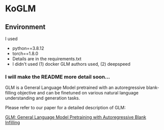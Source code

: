 # KoGLM

## Environment

I used
- python==3.8.12
- torch==1.8.0
- Details are in the requirements.txt
- I didn't used (1) docker GLM authors used, (2) deepspeed

### I will make the README more detail soon...


GLM is a General Language Model pretrained with an autoregressive blank-filling objective and can be finetuned on 
various natural language understanding and generation tasks. 

Please refer to our paper for a detailed description of GLM:

[GLM: General Language Model Pretraining with Autoregressive Blank Infilling](https://arxiv.org/abs/2103.10360)


